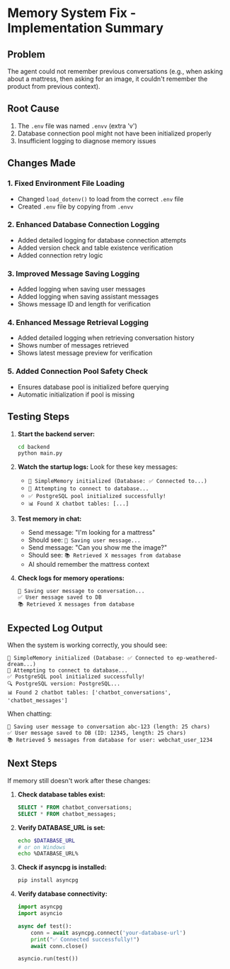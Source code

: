 # Memory System Fix - Implementation Summary

## Problem
The agent could not remember previous conversations (e.g., when asking about a mattress, then asking for an image, it couldn't remember the product from previous context).

## Root Cause
1. The `.env` file was named `.envv` (extra 'v')
2. Database connection pool might not have been initialized properly
3. Insufficient logging to diagnose memory issues

## Changes Made

### 1. Fixed Environment File Loading
- Changed `load_dotenv()` to load from the correct `.env` file
- Created `.env` file by copying from `.envv`

### 2. Enhanced Database Connection Logging
- Added detailed logging for database connection attempts
- Added version check and table existence verification
- Added connection retry logic

### 3. Improved Message Saving Logging
- Added logging when saving user messages
- Added logging when saving assistant messages
- Shows message ID and length for verification

### 4. Enhanced Message Retrieval Logging
- Added detailed logging when retrieving conversation history
- Shows number of messages retrieved
- Shows latest message preview for verification

### 5. Added Connection Pool Safety Check
- Ensures database pool is initialized before querying
- Automatic initialization if pool is missing

## Testing Steps

1. **Start the backend server:**
   ```bash
   cd backend
   python main.py
   ```

2. **Watch the startup logs:**
   Look for these key messages:
   - `🔧 SimpleMemory initialized (Database: ✅ Connected to...)`
   - `🔌 Attempting to connect to database...`
   - `✅ PostgreSQL pool initialized successfully!`
   - `📊 Found X chatbot tables: [...]`

3. **Test memory in chat:**
   - Send message: "I'm looking for a mattress"
   - Should see: `💾 Saving user message...`
   - Send message: "Can you show me the image?"
   - Should see: `📚 Retrieved X messages from database`
   - AI should remember the mattress context

4. **Check logs for memory operations:**
   ```
   💾 Saving user message to conversation...
   ✅ User message saved to DB
   📚 Retrieved X messages from database
   ```

## Expected Log Output

When the system is working correctly, you should see:
```
🔧 SimpleMemory initialized (Database: ✅ Connected to ep-weathered-dream...)
🔌 Attempting to connect to database...
✅ PostgreSQL pool initialized successfully!
🔍 PostgreSQL version: PostgreSQL...
📊 Found 2 chatbot tables: ['chatbot_conversations', 'chatbot_messages']
```

When chatting:
```
💾 Saving user message to conversation abc-123 (length: 25 chars)
✅ User message saved to DB (ID: 12345, length: 25 chars)
📚 Retrieved 5 messages from database for user: webchat_user_1234
```

## Next Steps

If memory still doesn't work after these changes:

1. **Check database tables exist:**
   ```sql
   SELECT * FROM chatbot_conversations;
   SELECT * FROM chatbot_messages;
   ```

2. **Verify DATABASE_URL is set:**
   ```bash
   echo $DATABASE_URL
   # or on Windows
   echo %DATABASE_URL%
   ```

3. **Check if asyncpg is installed:**
   ```bash
   pip install asyncpg
   ```

4. **Verify database connectivity:**
   ```python
   import asyncpg
   import asyncio
   
   async def test():
       conn = await asyncpg.connect('your-database-url')
       print("✅ Connected successfully!")
       await conn.close()
   
   asyncio.run(test())
   ```

